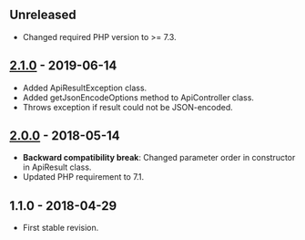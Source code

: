 ## Unreleased
- Changed required PHP version to >= 7.3.

## [2.1.0] - 2019-06-14
- Added ApiResultException class.
- Added getJsonEncodeOptions method to ApiController class.
- Throws exception if result could not be JSON-encoded.

## [2.0.0] - 2018-05-14
- **Backward compatibility break**: Changed parameter order in constructor in ApiResult class.
- Updated PHP requirement to 7.1.

## 1.1.0 - 2018-04-29
- First stable revision.

[2.1.0]: https://github.com/themichaelhall/bluemvc-api/compare/v2.0.0...v2.1.0
[2.0.0]: https://github.com/themichaelhall/bluemvc-api/compare/v1.1.0...v2.0.0
